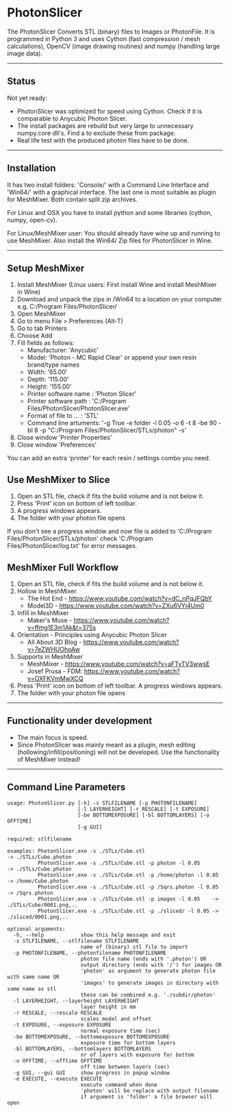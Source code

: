 # PhotonSlicer

The PhotonSlicer Converts STL (binary) files to Images or PhotonFile. It is programmed in Python 3 and uses Cython (fast compression / mesh calculations), OpenCV (image drawing routines) and numpy (handling large image data).

---

## Status

Not yet ready:
- PhotonSlicer was optimized for speed using Cython. Check if it is comparable to Anycubic Photon Slicer.
- The install packages are rebuild but very large to unnecessary numpy.core dll's. Find a to exclude these from package.
- Real life test with the produced photon files have to be done.

---
  
## Installation

It has two install folders: 'Console/' with a Command Line Interface and 'Win64/' with a graphical interface. The last one is most suitable as plugin for MeshMixer. Both contain split zip archives.

For Linux and OSX you have to install python and some libraries (cython, numpy, open-cv). 

For Linux/MeshMixer user: You should already have wine up and running to use MeshMixer. Also install the Win64/ Zip files for PhotonSlicer in Wine. 

---

## Setup MeshMixer
1. Install MeshMixer (Linux users: First install Wine and install MeshMixer in Wine)
2. Download and unpack the zips in /Win64 to a location on your computer e.g. C:/Program Files/PhotonSlicer/
3. Open MeshMixer
4. Go to menu File > Preferences (Alt-T)
5. Go to tab Printers
6. Choose Add
7. Fill fields as follows: 
    - Manufacturer: 'Anycubic'
    - Model: 'Photon - MC Rapid Clear' or append your own resin brand/type names
    - Width: '65.00'
    - Depth: '115.00'
    - Height: '155.00'
    - Printer software name : 'Photon Slicer'
    - Printer software path : 'C:/Program Files/PhotonSlicer/PhotonSlicer.exe'
    - Format of file to ... : 'STL'
    - Command line artuments: '-g True -e folder -l 0.05 -o 6 -t 8 -be 90 -bl 8 -p "C:/Program Files/PhotonSlicer/STLs/photon" -s'      
8. Close window 'Printer Properties'
9. Close window 'Preferences'

You can add an extra 'printer' for each resin / settings combo you need.


## Use MeshMixer to Slice
1. Open an STL file, check if fits the build volume and is not below it.
2. Press 'Print' icon on bottom of left toolbar.
3. A progress windows appears.
4. The folder with your photon file opens

If you don't see a progress window and now file is added to 'C:/Program Files/PhotonSlicer/STLs/photon' check 'C:/Program Files/PhotonSlicer/log.txt' for error messages.


## MeshMixer Full Workflow 

1. Open an STL file, check if fits the build volume and is not below it.
2. Hollow in MeshMixer
    - The Hot End - https://www.youtube.com/watch?v=dC_nPqJFQbY
    - Model3D - https://www.youtube.com/watch?v=ZXu6VYj4Um0
3. Infill in MeshMixer
    - Maker's Muse - https://www.youtube.com/watch?v=ffmg1E3m1Ak&t=375s
4. Orientation - Principles using Anycubic Photon Slicer
    - All About 3D Blog - https://www.youtube.com/watch?v=7eZWHUOhoAw 
5. Supports in MeshMixer
    - MeshMixer - https://www.youtube.com/watch?v=aFTyTV3wwsE
    - Josef Prusa - FDM: https://www.youtube.com/watch?v=OXFKVmMwXCQ
6. Press 'Print' icon on bottom of left toolbar. A progress windows appears.
7. The folder with your photon file opens

---

## Functionality under development
- The main focus is speed.
- Since PhotonSlicer was mainly meant as a plugin, mesh editing (hollowing/infill/positioning) will not be developed. Use the functionality of MeshMixer instead!

---

## Command Line Parameters
```
usage: PhotonSlicer.py [-h] -s STLFILENAME [-p PHOTONFILENAME]
                       [-l LAYERHEIGHT] [-r RESCALE] [-t EXPOSURE]
                       [-be BOTTOMEXPOSURE] [-bl BOTTOMLAYERS] [-o OFFTIME]
                       [-g GUI]

required: stlfilename

examples: PhotonSlicer.exe -s ./STLs/Cube.stl                         -> ./STLs/Cube.photon
          PhotonSlicer.exe -s ./STLs/Cube.stl -p photon -l 0.05       -> ./STLs/Cube.photon
          PhotonSlicer.exe -s ./STLs/Cube.stl -p /home/photon -l 0.05 -> /home/Cube.photon
          PhotonSlicer.exe -s ./STLs/Cube.stl -p /Sqrs.photon -l 0.05 -> /Sqrs.photon
          PhotonSlicer.exe -s ./STLs/Cube.stl -p images -l 0.05    -> ./STLs/Cube/0001.png,..
          PhotonSlicer.exe -s ./STLs/Cube.stl -p ./sliced/ -l 0.05 -> ./sliced/0001.png,..

optional arguments:
  -h, --help            show this help message and exit
  -s STLFILENAME, --stlfilename STLFILENAME
                        name of (binary) stl file to import
  -p PHOTONFILENAME, --photonfilename PHOTONFILENAME
                        photon file name (ends with '.photon') OR 
                        output directory (ends with '/') for images OR 
                        'photon' as argument to generate photon file with same name OR 
                        'images' to generate images in directory with same name as stl
                        these can be combined e.g. './subdir/photon'
  -l LAYERHEIGHT, --layerheight LAYERHEIGHT
                        layer height in mm
  -r RESCALE, --rescale RESCALE
                        scales model and offset
  -t EXPOSURE, --exposure EXPOSURE
                        normal exposure time (sec)
  -be BOTTOMEXPOSURE, --bottomexposure BOTTOMEXPOSURE
                        exposure time for bottom layers
  -bl BOTTOMLAYERS, --bottomlayers BOTTOMLAYERS
                        nr of layers with exposure for bottom
  -o OFFTIME, --offtime OFFTIME
                        off time between layers (sec)
  -g GUI, --gui GUI     show progress in popup window
  -e EXECUTE, --execute EXECUTE
                        execute command when done 
                        'photon' will be replace with output filename 
                        if argument is 'folder' a file browser will open

```



